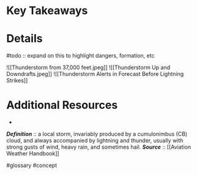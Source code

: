 # Key Takeaways

# Details
#todo :: expand on this to highlight dangers, formation, etc

![[Thunderstorm from 37,000 feet.jpeg]]
![[Thunderstorm Up and Downdrafts.jpeg]]
![[Thunderstorm Alerts in Forecast Before Lightning Strikes]]

# Additional Resources
- 

***Definition***    :: a local storm, invariably produced by a cumulonimbus (CB) cloud, and always accompanied by lightning and thunder, usually with strong gusts of wind, heavy rain, and sometimes hail.
***Source***         :: [[Aviation Weather Handbook]]

#glossary #concept